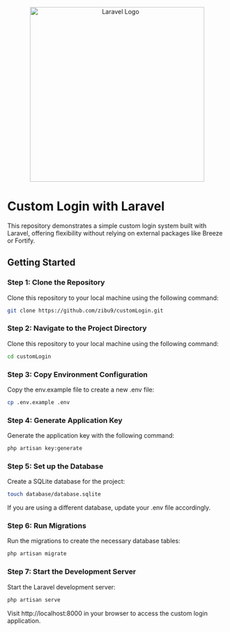<p align="center"><a href="https://laravel.com" target="_blank"><img src="https://raw.githubusercontent.com/laravel/art/master/logo-lockup/5%20SVG/2%20CMYK/1%20Full%20Color/laravel-logolockup-cmyk-red.svg" width="400" alt="Laravel Logo"></a></p>

# Custom Login with Laravel

This repository demonstrates a simple custom login system built with Laravel, offering flexibility without relying on external packages like Breeze or Fortify.

## Getting Started

### Step 1: Clone the Repository

Clone this repository to your local machine using the following command:

```bash
git clone https://github.com/zibu9/customLogin.git
```

### Step 2: Navigate to the Project Directory

Clone this repository to your local machine using the following command:

```bash
cd customLogin
```

### Step 3: Copy Environment Configuration

Copy the env.example file to create a new .env file:

```bash
cp .env.example .env
```

### Step 4: Generate Application Key

Generate the application key with the following command:

```bash
php artisan key:generate
```

### Step 5: Set up the Database

Create a SQLite database for the project:

```bash
touch database/database.sqlite
```

If you are using a different database, update your .env file accordingly.


### Step 6: Run Migrations

Run the migrations to create the necessary database tables:

```bash
php artisan migrate
```

### Step 7: Start the Development Server

Start the Laravel development server:

```bash
php artisan serve

```

Visit http://localhost:8000 in your browser to access the custom login application.





